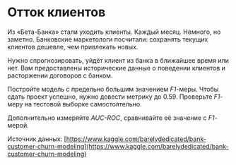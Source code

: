 # Отток клиентов


Из «Бета-Банка» стали уходить клиенты. Каждый месяц. Немного, но заметно. Банковские маркетологи посчитали: сохранять текущих клиентов дешевле, чем привлекать новых.

Нужно спрогнозировать, уйдёт клиент из банка в ближайшее время или нет. Вам предоставлены исторические данные о поведении клиентов и расторжении договоров с банком. 

Постройте модель с предельно большим значением *F1*-меры. Чтобы сдать проект успешно, нужно довести метрику до 0.59. Проверьте *F1*-меру на тестовой выборке самостоятельно.

Дополнительно измеряйте *AUC-ROC*, сравнивайте её значение с *F1*-мерой.

Источник данных: [https://www.kaggle.com/barelydedicated/bank-customer-churn-modeling](https://www.kaggle.com/barelydedicated/bank-customer-churn-modeling)